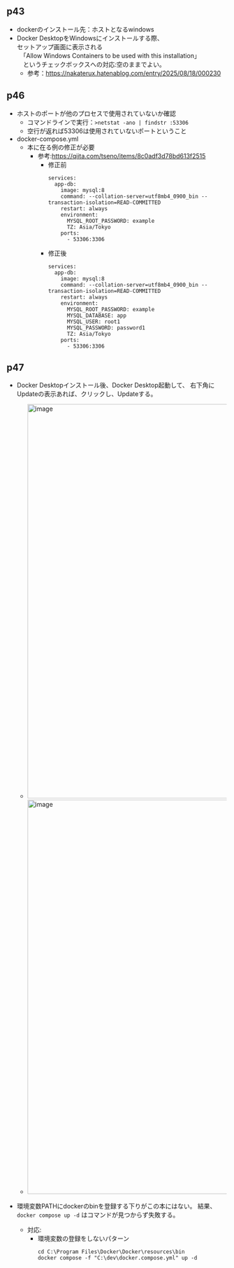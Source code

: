 ## p43
- dockerのインストール先：ホストとなるwindows  
- Docker DesktopをWindowsにインストールする際、  
  セットアップ画面に表示される  
　「Allow Windows Containers to be used with this installation」  
　というチェックボックスへの対応:空のままでよい。  
    - 参考：https://nakaterux.hatenablog.com/entry/2025/08/18/000230

## p46
- ホストのポートが他のプロセスで使用されていないか確認
  - コマンドラインで実行：`>netstat -ano | findstr :53306`
  - 空行が返れば53306は使用されていないポートということ
- docker-compose.yml
  - 本に在る例の修正が必要
    - 参考:https://qiita.com/tseno/items/8c0adf3d78bd613f2515
      - 修正前
        ```
        services:
          app-db:
            image: mysql:8
            command: --collation-server=utf8mb4_0900_bin --transaction-isolation=READ-COMMITTED
            restart: always
            environment:
              MYSQL_ROOT_PASSWORD: example
              TZ: Asia/Tokyo
            ports:
              - 53306:3306
        ``` 
      - 修正後
          ```
          services:
            app-db:
              image: mysql:8
              command: --collation-server=utf8mb4_0900_bin --transaction-isolation=READ-COMMITTED
              restart: always
              environment:
                MYSQL_ROOT_PASSWORD: example
                MYSQL_DATABASE: app
                MYSQL_USER: root1
                MYSQL_PASSWORD: password1
                TZ: Asia/Tokyo
              ports:
                - 53306:3306          
          ```
## p47
- Docker Desktopインストール後、Docker Desktop起動して、
  右下角にUpdateの表示あれば、クリックし、Updateする。
  
  - <img width="1587" height="900" alt="image" src="https://github.com/user-attachments/assets/7dc772ea-200a-4013-9088-c7d7ff3fe5b3" />
  - <img width="1587" height="900" alt="image" src="https://github.com/user-attachments/assets/471d5e90-6eec-4dd4-8243-1b76bbfb96fa" />

- 環境変数PATHにdockerのbinを登録する下りがこの本にはない。
  結果、`docker compose up -d` はコマンドが見つからず失敗する。  
  - 対応:
    - 環境変数の登録をしないパターン
      ```
      cd C:\Program Files\Docker\Docker\resources\bin
      docker compose -f "C:\dev\docker.compose.yml" up -d
      ```
